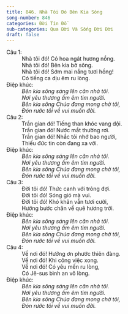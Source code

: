 ```yaml
---
title: 846. Nhà Tôi Đó Bên Kia Sông
song-number: 846
categories: Đời Tín Đồ
sub-categories: Qua Đời Và Sống Đời Đời
draft: false
---
```

<dl><dt>Câu 1:</dt><dd data-verse="1">Nhà tôi đó! Có hoa ngát hương nồng. <br/>Nhà tôi đó! Bên kia bờ sông. <br/>Nhà tôi đó! Sớm mai nắng tươi hồng! <br/>Có tiếng ca dịu êm ru lòng. </dd><dt>Điệp khúc:</dt><dd data-chorus="1"><em>Bên kia sông sáng lên căn nhà tôi. <br/>Nơi yêu thương ấm êm tim người. <br/>Bên kia sông Chúa đang mong chờ tôi, <br/>Đón rước tôi về vui muôn đời. </em></dd><dt>Câu 2:</dt><dd data-verse="2">Trần gian đó! Tiếng than khóc vang dội. <br/>Trần gian đó! Nước mắt thường rơi. <br/>Trần gian đó! Nhắc tôi nhớ bao người, <br/>Thiếu đức tin còn đang xa vời. </dd><dt>Điệp khúc:</dt><dd data-chorus="1"><em>Bên kia sông sáng lên căn nhà tôi. <br/>Nơi yêu thương ấm êm tim người. <br/>Bên kia sông Chúa đang mong chờ tôi, <br/>Đón rước tôi về vui muôn đời. </em></dd><dt>Câu 3:</dt><dd data-verse="3">Đời tôi đó! Thức canh với trông đợi. <br/>Đời tôi đó! Sóng gió mà vui. <br/>Đời tôi đó! Khó khăn vẫn tươi cười, <br/>Hướng bước chân về quê hương trời. </dd><dt>Điệp khúc:</dt><dd data-chorus="1"><em>Bên kia sông sáng lên căn nhà tôi. <br/>Nơi yêu thương ấm êm tim người. <br/>Bên kia sông Chúa đang mong chờ tôi, <br/>Đón rước tôi về vui muôn đời. </em></dd><dt>Câu 4:</dt><dd data-verse="4">Về nơi đó! Hưởng ơn phước thiên đàng. <br/>Về nơi đó! Khi công việc xong. <br/>Về nơi đó! Có yêu mến ru lòng, <br/>Có Jê-sus bình an vô lòng. </dd><dt>Điệp khúc:</dt><dd data-chorus="1"><em>Bên kia sông sáng lên căn nhà tôi. <br/>Nơi yêu thương ấm êm tim người. <br/>Bên kia sông Chúa đang mong chờ tôi, <br/>Đón rước tôi về vui muôn đời. </em></dd></dl>